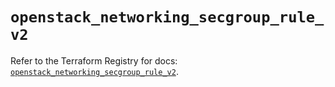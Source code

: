 # `openstack_networking_secgroup_rule_v2`

Refer to the Terraform Registry for docs: [`openstack_networking_secgroup_rule_v2`](https://registry.terraform.io/providers/terraform-provider-openstack/openstack/1.54.1/docs/resources/networking_secgroup_rule_v2).
